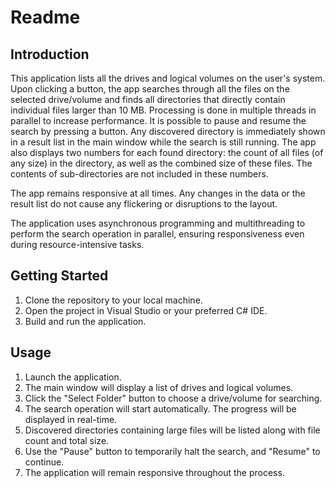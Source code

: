 # Readme

## Introduction

This application lists all the drives and logical volumes on the user's system. Upon clicking a button, the app searches through all the files on the selected drive/volume and finds all directories that directly contain individual files larger than 10 MB.
Processing is done in multiple threads in parallel to increase performance. It is possible to pause and resume the search by pressing a button.
Any discovered directory is immediately shown in a result list in the main window while the search is still running. The app also displays two numbers for each found directory: the count of all files (of any size) in the directory, as well as the combined size
of these files. The contents of sub-directories are not included in these numbers.

The app remains responsive at all times. Any changes in the data or the result list do not cause any flickering or disruptions to the layout.

The application uses asynchronous programming and multithreading to perform the search operation in parallel, ensuring responsiveness even during resource-intensive tasks.


## Getting Started

1. Clone the repository to your local machine.
2. Open the project in Visual Studio or your preferred C# IDE.
3. Build and run the application.

## Usage

1. Launch the application.
2. The main window will display a list of drives and logical volumes.
3. Click the "Select Folder" button to choose a drive/volume for searching.
4. The search operation will start automatically. The progress will be displayed in real-time.
5. Discovered directories containing large files will be listed along with file count and total size.
6. Use the "Pause" button to temporarily halt the search, and "Resume" to continue.
7. The application will remain responsive throughout the process.

